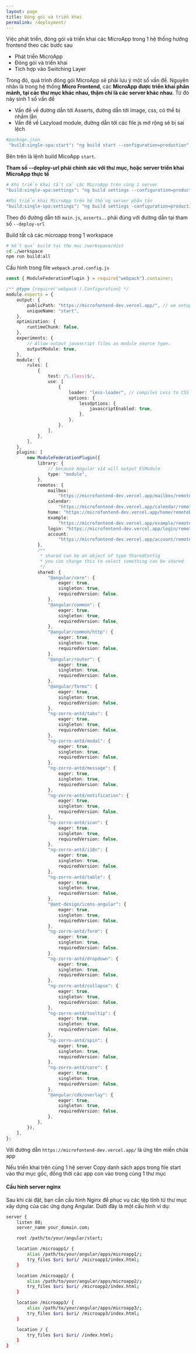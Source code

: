 ```yaml
---
layout: page
title: Đóng gói và triển khai
permalink: /deployment/
---
```

Việc phát triển, đóng gói và triển khai các MicroApp trong 1 hệ thống hướng frontend theo các bước sau

* Phát triển MicroApp
* Đóng gói và triển khai
* Tích hợp vào Switching Layer

Trong đó, quá trình đóng gói MicroApp sẽ phải lưu ý một số vấn đề. Nguyên nhân là trong hệ thống **Micro Frontend**, các **MicroApp được triển khai phân mảnh, tại các thư mục khác nhau, thậm chí là các server khác nhau**. Từ đó nảy sinh 1 số vấn đề

* Vấn đề về đường dẫn tới Asserts, đường dẫn tới Image, css, có thể bị nhầm lẫn
* Vấn đề về Lazyload module, đường dẫn tới các file js mở rộng sẽ bị sai lệch

```bash
#package.json
 "build:single-spa:start": "ng build start --configuration=production",
```

Bên trên là lệnh build MicoApp `start`.

**Tham số --deploy-url phải chính xác với thư mục, hoặc server triển khai MicroApp thực tế**


```bash
# Khi triển khai tất cả các MicroApp trên cùng 1 server
"build:single-spa:settings": "ng build settings --configuration=production --deploy-url /apps/apps/settings/",

#Khi triển khai MicroApp trên hệ thống server phân tán
"build:single-spa:settings": "ng build settings -configuration=production --deploy-url https://example.com:8080/",
```

Theo đó đường dẫn tới `main.js`, `asserts`... phải đúng với đường dẫn tại tham số `--deploy-url`

Build tất cả các microapp trong 1 workspace

```bash
# kết quả build tại thư mục /workspace/dist
cd ./workspace
npm run build:all
```
Cấu hình trong file `webpack.prod.config.js`

```typescript
const { ModuleFederationPlugin } = require("webpack").container;

/** @type {require('webpack').Configuration} */
module.exports = {
    output: {
        publicPath: "https://microfontend-dev.vercel.app/", // we setup the `publicHost` in `angular.json` file
        uniqueName: "start",
    },
    optimization: {
        runtimeChunk: false,
    },
    experiments: {
        // Allow output javascript files as module source type.
        outputModule: true,
    },
    module: {
        rules: [
            {
                test: /\.(less)$/,
                use: [
                    {
                        loader: "less-loader", // compiles Less to CSS
                        options: {
                            lessOptions: {
                                javascriptEnabled: true,
                            },
                        },
                    },
                ],
            },
        ],
    },
    plugins: [
        new ModuleFederationPlugin({
            library: {
                // because Angular v14 will output ESModule
                type: "module",
            },
            remotes: {
                mailbox:
                    "https://microfontend-dev.vercel.app/mailbox/remoteEntry.js",
                calendar:
                    "https://microfontend-dev.vercel.app/calendar/remoteEntry.js",
                home: "https://microfontend-dev.vercel.app/home/remoteEntry.js",
                example:
                    "https://microfontend-dev.vercel.app/example/remoteEntry.js",
                login: "https://microfontend-dev.vercel.app/login/remoteEntry.js",
                account:
                    "https://microfontend-dev.vercel.app/account/remoteEntry.js",
            },
            /**
             * shared can be an object of type SharedConfig
             * you can change this to select something can be shared
             */
            shared: {
                "@angular/core": {
                    eager: true,
                    singleton: true,
                    requiredVersion: false,
                },
                "@angular/common": {
                    eager: true,
                    singleton: true,
                    requiredVersion: false,
                },
                "@angular/common/http": {
                    eager: true,
                    singleton: true,
                    requiredVersion: false,
                },
                "@angular/router": {
                    eager: true,
                    singleton: true,
                    requiredVersion: false,
                },
                "@angular/forms": {
                    eager: true,
                    singleton: true,
                    requiredVersion: false,
                },
                "ng-zorro-antd/tabs": {
                    eager: true,
                    singleton: true,
                    requiredVersion: false,
                },
                "ng-zorro-antd/modal": {
                    eager: true,
                    singleton: true,
                    requiredVersion: false,
                },
                "ng-zorro-antd/message": {
                    eager: true,
                    singleton: true,
                    requiredVersion: false,
                },
                "ng-zorro-antd/notification": {
                    eager: true,
                    singleton: true,
                    requiredVersion: false,
                },
                "ng-zorro-antd/icon": {
                    eager: true,
                    singleton: true,
                    requiredVersion: false,
                },
                "ng-zorro-antd/i18n": {
                    eager: true,
                    singleton: true,
                    requiredVersion: false,
                },
                "ng-zorro-antd/table": {
                    eager: true,
                    singleton: true,
                    requiredVersion: false,
                },
                "@ant-design/icons-angular": {
                    eager: true,
                    singleton: true,
                    requiredVersion: false,
                },
                "ng-zorro-antd/form": {
                    eager: true,
                    singleton: true,
                    requiredVersion: false,
                },
                "ng-zorro-antd/dropdown": {
                    eager: true,
                    singleton: true,
                    requiredVersion: false,
                },
                "ng-zorro-antd/collapse": {
                    eager: true,
                    singleton: true,
                    requiredVersion: false,
                },
                "ng-zorro-antd/tooltip": {
                    eager: true,
                    singleton: true,
                    requiredVersion: false,
                },
                "ng-zorro-antd/spin": {
                    eager: true,
                    singleton: true,
                    requiredVersion: false,
                },
                "ng-zorro-antd/core": {
                    eager: true,
                    singleton: true,
                    requiredVersion: false,
                },
                "@angular/cdk/overlay": {
                    eager: true,
                    singleton: true,
                    requiredVersion: false,
                },
            },
        }),
    ],
};

```

Với đường dẫn `https://microfontend-dev.vercel.app/` là ứng tên miền chứa app

Nếu triển khai trên cùng 1 hệ server
Copy danh sách apps trong file start vào thư mục gốc, đồng thời các app con vào trong cùng 1 thư mục


#### Cấu hình server nginx 

Sau khi cài đặt, bạn cần cấu hình Nginx để phục vụ các tệp tĩnh từ thư mục xây dựng của các ứng dụng Angular. Dưới đây là một cấu hình ví dụ:


```bash
server {
    listen 80;
    server_name your_domain.com;

    root /path/to/your/angular/start;

    location /microapp1/ {
        alias /path/to/your/angular/apps/microapp1/;
        try_files $uri $uri/ /microapp1/index.html;
    }

    location /microapp2/ {
        alias /path/to/your/angular/apps/microapp2/;
        try_files $uri $uri/ /microapp2/index.html;
    }

    location /microapp3/ {
        alias /path/to/your/angular/apps/microapp3/;
        try_files $uri $uri/ /microapp3/index.html;
    }

    location / {
        try_files $uri $uri/ /index.html;
    }
}
```